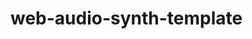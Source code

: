 # web-audio-synth-template







[](http://colewillsea.com/blog/publishing-synthesizers-to-npm.html)